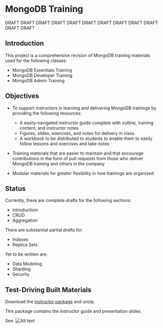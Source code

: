 MongoDB Training
================

DRAFT DRAFT DRAFT DRAFT DRAFT DRAFT DRAFT DRAFT DRAFT DRAFT DRAFT DRAFT


Introduction
------------

This project is a comprehensive revision of MongoDB training materials used for the following classes:

- MongoDB Essentials Training
- MongoDB Developer Training
- MongoDB Admin Training


Objectives
----------

- To support instructors in learning and delivering MongoDB trainings by providing the following resources:

  - A easily-navigated instructor guide complete with outline, training content, and instructor notes
  - Figures, slides, exercises, and notes for delivery in class
  - A workbook to be distributed to students to enable them to easily follow lessons and exercises and take notes

- Training materials that are easier to maintain and that encourage contributions in the form of pull requests from those who deliver MongoDB training and others in the company
- Modular materials for greater flexibility in how trainings are organized

Status
------

Currently, there are complete drafts for the following sections:

- Introductioin
- CRUD
- Aggregation

There are substantial partial drafts for:

- Indexes
- Replica Sets

Yet to be written are:

- Data Modeling
- Sharding
- Security


Test-Driving Built Materials
----------------------------

Download the [instructor package]("https://s3.amazonaws.com/edu-static.mongodb.com/collateral/MongoDB_Uni_OnDemandCoach_Banner.jpg") and unzip.

This package contains the instructor guide and presentation slides.

See:
![Alt text](/path/to/img.jpg)
